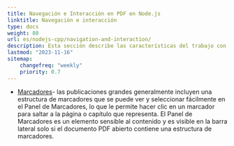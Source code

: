 ```yaml
---
title: Navegación e Interacción en PDF en Node.js
linktitle: Navegación e interacción
type: docs
weight: 80
url: es/nodejs-cpp/navigation-and-interaction/
description: Esta sección describe las características del trabajo con enlaces, acciones y marcadores en Node.js.
lastmod: "2023-11-16"
sitemap:
    changefreq: "weekly"
    priority: 0.7
---
```


- [Marcadores](/pdf/nodejs-cpp/bookmark/)- las publicaciones grandes generalmente incluyen una estructura de marcadores que se puede ver y seleccionar fácilmente en el Panel de Marcadores, lo que le permite hacer clic en un marcador para saltar a la página o capítulo que representa. El Panel de Marcadores es un elemento sensible al contenido y es visible en la barra lateral solo si el documento PDF abierto contiene una estructura de marcadores.